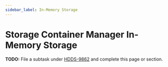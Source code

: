 ```yaml
---
sidebar_label: In-Memory Storage
---
```


# Storage Container Manager In-Memory Storage

**TODO:** File a subtask under [HDDS-9862](https://issues.apache.org/jira/browse/HDDS-9862) and complete this page or section.
